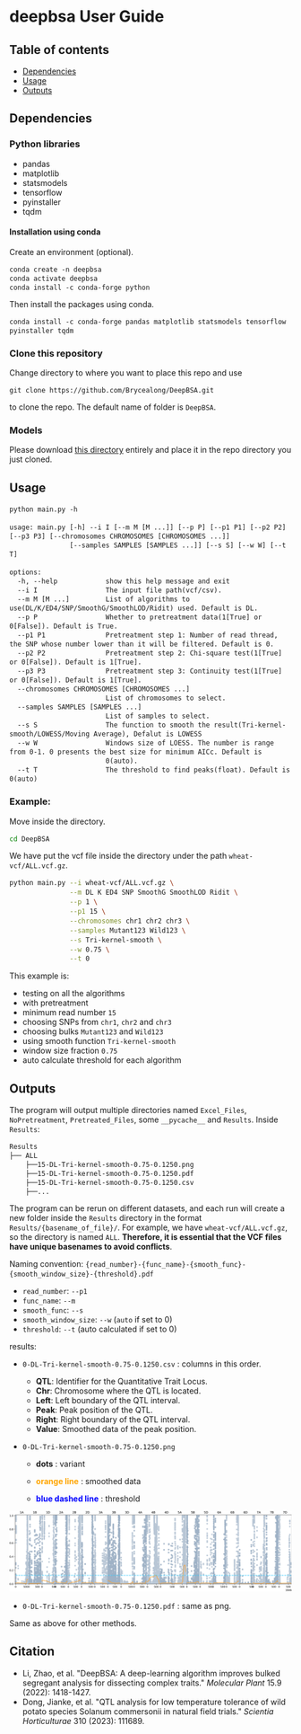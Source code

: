 # deepbsa User Guide

## Table of contents
- [Dependencies](#dependencies)
- [Usage](#usage)
- [Outputs](#outputs)



## Dependencies
### Python libraries
- pandas 
- matplotlib 
- statsmodels 
- tensorflow 
- pyinstaller 
- tqdm

#### Installation using conda

Create an environment (optional). 
```
conda create -n deepbsa
conda activate deepbsa
conda install -c conda-forge python
```
Then install the packages using conda.
```
conda install -c conda-forge pandas matplotlib statsmodels tensorflow pyinstaller tqdm
```

### Clone this repository

Change directory to where you want to place this repo and use 
```
git clone https://github.com/Brycealong/DeepBSA.git
```
to clone the repo. The default name of folder is `DeepBSA`.

### Models

Please download [this directory](https://drive.google.com/drive/folders/1t-UBBbp1V83j4jv8_htW3BwhGzYX9QLK?usp=drive_link) entirely and place it in the repo directory you just cloned.



## Usage

```
python main.py -h

usage: main.py [-h] --i I [--m M [M ...]] [--p P] [--p1 P1] [--p2 P2] [--p3 P3] [--chromosomes CHROMOSOMES [CHROMOSOMES ...]]
               [--samples SAMPLES [SAMPLES ...]] [--s S] [--w W] [--t T]

options:
  -h, --help            show this help message and exit
  --i I                 The input file path(vcf/csv).
  --m M [M ...]         List of algorithms to use(DL/K/ED4/SNP/SmoothG/SmoothLOD/Ridit) used. Default is DL.
  --p P                 Whether to pretreatment data(1[True] or 0[False]). Default is True.
  --p1 P1               Pretreatment step 1: Number of read thread, the SNP whose number lower than it will be filtered. Default is 0.
  --p2 P2               Pretreatment step 2: Chi-square test(1[True] or 0[False]). Default is 1[True].
  --p3 P3               Pretreatment step 3: Continuity test(1[True] or 0[False]). Default is 1[True].
  --chromosomes CHROMOSOMES [CHROMOSOMES ...]
                        List of chromosomes to select.
  --samples SAMPLES [SAMPLES ...]
                        List of samples to select.
  --s S                 The function to smooth the result(Tri-kernel-smooth/LOWESS/Moving Average), Defalut is LOWESS
  --w W                 Windows size of LOESS. The number is range from 0-1. 0 presents the best size for minimum AICc. Default is
                        0(auto).
  --t T                 The threshold to find peaks(float). Default is 0(auto)

```

### Example:

Move inside the directory.
```bash
cd DeepBSA
```

We have put the vcf file inside the directory under the path `wheat-vcf/ALL.vcf.gz`.

```bash
python main.py --i wheat-vcf/ALL.vcf.gz \
               --m DL K ED4 SNP SmoothG SmoothLOD Ridit \
               --p 1 \
               --p1 15 \
               --chromosomes chr1 chr2 chr3 \
               --samples Mutant123 Wild123 \
               --s Tri-kernel-smooth \
               --w 0.75 \
               --t 0
```
This example is:
- testing on all the algorithms
- with pretreatment
- minimum read number `15`
- choosing SNPs from `chr1`, `chr2` and `chr3`
- choosing bulks `Mutant123` and `Wild123`
- using smooth function `Tri-kernel-smooth`
- window size fraction `0.75`
- auto calculate threshold for each algorithm

## Outputs

The program will output multiple directories named `Excel_Files`, `NoPretreatment`, `Pretreated_Files`, some `__pycache__` and `Results`. Inside `Results`: 
```
Results
├── ALL
    ├──15-DL-Tri-kernel-smooth-0.75-0.1250.png
    ├──15-DL-Tri-kernel-smooth-0.75-0.1250.pdf
    ├──15-DL-Tri-kernel-smooth-0.75-0.1250.csv
    ├──...
```

The program can be rerun on different datasets, and each run will create a new folder inside the `Results` directory in the format `Results/{basename_of_file}/`. For example, we have `wheat-vcf/ALL.vcf.gz`, so the directory is named `ALL`. **Therefore, it is essential that the VCF files have unique basenames to avoid conflicts**.

Naming convention: `{read_number}-{func_name}-{smooth_func}-{smooth_window_size}-{threshold}.pdf`

- `read_number`: `--p1`
- `func_name`: `--m`
- `smooth_func`: `--s`
- `smooth_window_size`: `--w` (`auto` if set to 0)
- `threshold`: `--t` (auto calculated if set to 0)

results:

- `0-DL-Tri-kernel-smooth-0.75-0.1250.csv` : columns in this order.

  + **QTL**: Identifier for the Quantitative Trait Locus.
  + **Chr**: Chromosome where the QTL is located.
  + **Left**: Left boundary of the QTL interval.
  + **Peak**: Peak position of the QTL.
  + **Right**: Right boundary of the QTL interval.
  + **Value**: Smoothed data of the peak position.
- `0-DL-Tri-kernel-smooth-0.75-0.1250.png`

  - **dots** : variant

  - **<span style="color: orange; ">orange line</span>** : smoothed data

  - **<span style="color: blue; ">blue dashed line</span>** : threshold

![0-DL-Tri-kernel-smooth-0.75-0.1250](https://github.com/Brycealong/DeepBSA/blob/main/Results/0-DL-Tri-kernel-smooth-0.75-0.1250.png)

- `0-DL-Tri-kernel-smooth-0.75-0.1250.pdf` : same as png.

Same as above for other methods.



## Citation
- Li, Zhao, et al. "DeepBSA: A deep-learning algorithm improves bulked segregant analysis for dissecting complex traits." *Molecular Plant* 15.9 (2022): 1418-1427.
- Dong, Jianke, et al. "QTL analysis for low temperature tolerance of wild potato species Solanum commersonii in natural field trials." *Scientia Horticulturae* 310 (2023): 111689.
